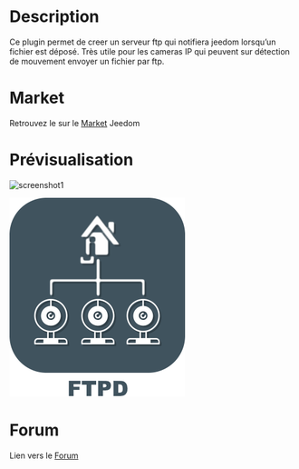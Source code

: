 # Description

Ce plugin permet de creer un serveur ftp qui notifiera jeedom lorsqu’un
fichier est déposé. Très utile pour les cameras IP qui peuvent sur
détection de mouvement envoyer un fichier par ftp.

# Market

Retrouvez le sur le [Market](https://www.jeedom.com/market/index.php?v=d&p=market&type=plugin&&name=ftpd) Jeedom

# Prévisualisation

![screenshot1](../images/ftpd_screenshot3.jpg)

![screenshot1](../images/ftpd_icon.png)

# Forum

Lien vers le [Forum](https://www.jeedom.com/forum/viewtopic.php?p=598482)
